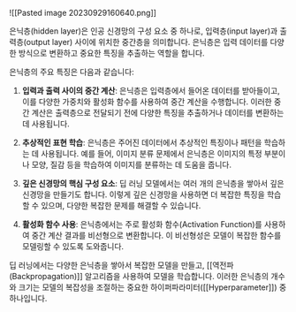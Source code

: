 ![[Pasted image 20230929160640.png]]

은닉층(hidden layer)은 인공 신경망의 구성 요소 중 하나로, 입력층(input layer)과 출력층(output layer) 사이에 위치한 중간층을 의미합니다. 은닉층은 입력 데이터를 다양한 방식으로 변환하고 중요한 특징을 추출하는 역할을 합니다.

은닉층의 주요 특징은 다음과 같습니다:

1. **입력과 출력 사이의 중간 계산**: 은닉층은 입력층에서 들어온 데이터를 받아들이고, 이를 다양한 가중치와 활성화 함수를 사용하여 중간 계산을 수행합니다. 이러한 중간 계산은 출력층으로 전달되기 전에 다양한 특징을 추출하거나 데이터를 변환하는 데 사용됩니다.
    
2. **추상적인 표현 학습**: 은닉층은 주어진 데이터에서 추상적인 특징이나 패턴을 학습하는 데 사용됩니다. 예를 들어, 이미지 분류 문제에서 은닉층은 이미지의 특정 부분이나 모양, 질감 등을 학습하여 이미지를 분류하는 데 도움을 줍니다.
    
3. **깊은 신경망의 핵심 구성 요소**: 딥 러닝 모델에서는 여러 개의 은닉층을 쌓아서 깊은 신경망을 만들기도 합니다. 이렇게 깊은 신경망을 사용하면 더 복잡한 특징을 학습할 수 있으며, 다양한 복잡한 문제를 해결할 수 있습니다.
    
4. **활성화 함수 사용**: 은닉층에서는 주로 활성화 함수(Activation Function)를 사용하여 중간 계산 결과를 비선형으로 변환합니다. 이 비선형성은 모델이 복잡한 함수를 모델링할 수 있도록 도와줍니다.
    

딥 러닝에서는 다양한 은닉층을 쌓아서 복잡한 모델을 만들고, [[역전파(Backpropagation)]] 알고리즘을 사용하여 모델을 학습합니다. 이러한 은닉층의 개수와 크기는 모델의 복잡성을 조절하는 중요한 하이퍼파라미터([[Hyperparameter]]) 중 하나입니다.